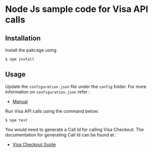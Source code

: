 # Node Js sample code for Visa API calls

## Installation

Install the pakcage using 
	
	$ npm install

## Usage

Update the `configuration.json` file under the `config` folder. For more information on `configuration.json` refer :
	 
* [Manual](https://github.com/visa/SampleCode/wiki/Manual)


Run Visa API calls using the command below:

	$ npm test

You would need to generate a Call Id for calling Visa Checkout. The documentation for generating Call Id can be found at :

* [Visa Checkout Guide](https://github.com/visa/SampleCode/wiki/Visa-Checkout)